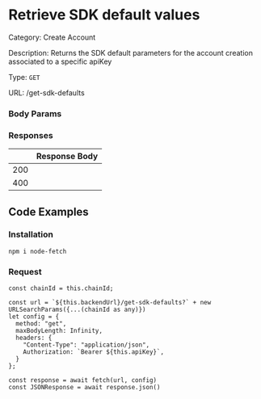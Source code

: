 # Retrieve SDK default values

Category: Create Account

Description: Returns the SDK default parameters for the account creation associated to a specific apiKey

Type: `GET`

URL: /get-sdk-defaults

### Body Params


### Responses

|  | Response Body |
| --- | --- |
| 200 |  |
| 400 |  |

## Code Examples

### Installation

```tsx
npm i node-fetch
```

### Request

```tsx
const chainId = this.chainId;

const url = `${this.backendUrl}/get-sdk-defaults?` + new URLSearchParams({...(chainId as any)})
let config = {
  method: "get",
  maxBodyLength: Infinity,
  headers: {
    "Content-Type": "application/json",
    Authorization: `Bearer ${this.apiKey}`,
  }
};

const response = await fetch(url, config)
const JSONResponse = await response.json()

```